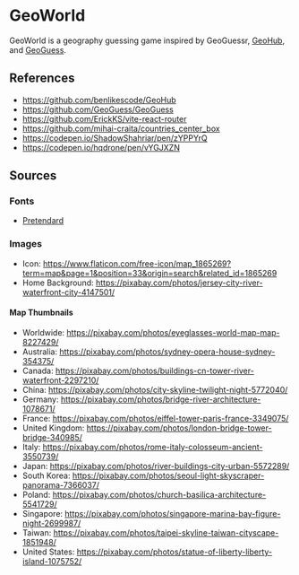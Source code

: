 # GeoWorld

GeoWorld is a geography guessing game inspired by GeoGuessr, [GeoHub](https://github.com/benlikescode/GeoHub), and [GeoGuess](https://github.com/GeoGuess/GeoGuess).

## References

- <https://github.com/benlikescode/GeoHub>
- <https://github.com/GeoGuess/GeoGuess>
- <https://github.com/ErickKS/vite-react-router>
- <https://github.com/mihai-craita/countries_center_box>
- <https://codepen.io/ShadowShahriar/pen/zYPPYrQ>
- <https://codepen.io/hqdrone/pen/vYGJXZN>

## Sources

### Fonts

- [Pretendard](https://github.com/orioncactus/pretendard)

### Images

- Icon: <https://www.flaticon.com/free-icon/map_1865269?term=map&page=1&position=33&origin=search&related_id=1865269>
- Home Background: <https://pixabay.com/photos/jersey-city-river-waterfront-city-4147501/>

#### Map Thumbnails

- Worldwide: <https://pixabay.com/photos/eyeglasses-world-map-map-8227429/>
- Australia: <https://pixabay.com/photos/sydney-opera-house-sydney-354375/>
- Canada: <https://pixabay.com/photos/buildings-cn-tower-river-waterfront-2297210/>
- China: <https://pixabay.com/photos/city-skyline-twilight-night-5772040/>
- Germany: <https://pixabay.com/photos/bridge-river-architecture-1078671/>
- France: <https://pixabay.com/photos/eiffel-tower-paris-france-3349075/>
- United Kingdom: <https://pixabay.com/photos/london-bridge-tower-bridge-340985/>
- Italy: <https://pixabay.com/photos/rome-italy-colosseum-ancient-3550739/>
- Japan: <https://pixabay.com/photos/river-buildings-city-urban-5572289/>
- South Korea: <https://pixabay.com/photos/seoul-light-skyscraper-panorama-7366037/>
- Poland: <https://pixabay.com/photos/church-basilica-architecture-5541729/>
- Singapore: <https://pixabay.com/photos/singapore-marina-bay-figure-night-2699987/>
- Taiwan: <https://pixabay.com/photos/taipei-skyline-taiwan-cityscape-1851948/>
- United States: <https://pixabay.com/photos/statue-of-liberty-liberty-island-1075752/>
